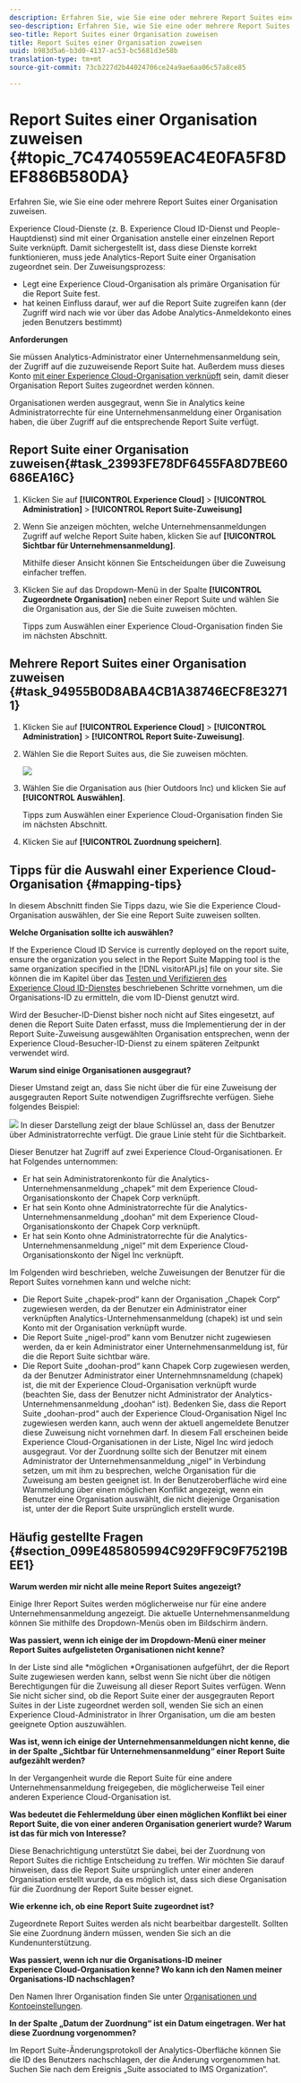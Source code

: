 ```yaml
---
description: Erfahren Sie, wie Sie eine oder mehrere Report Suites einer Organisation zuweisen.
seo-description: Erfahren Sie, wie Sie eine oder mehrere Report Suites einer Organisation zuweisen.
seo-title: Report Suites einer Organisation zuweisen
title: Report Suites einer Organisation zuweisen
uuid: b983d5a6-b3d0-4137-ac53-bc5681d3e58b
translation-type: tm+mt
source-git-commit: 73cb227d2b44024706ce24a9ae6aa06c57a8ce85

---
```



# Report Suites einer Organisation zuweisen {#topic_7C4740559EAC4E0FA5F8DEF886B580DA}

Erfahren Sie, wie Sie eine oder mehrere Report Suites einer Organisation zuweisen.

Experience Cloud-Dienste (z. B. Experience Cloud ID-Dienst und People-Hauptdienst) sind mit einer Organisation anstelle einer einzelnen Report Suite verknüpft. Damit sichergestellt ist, dass diese Dienste korrekt funktionieren, muss jede Analytics-Report Suite einer Organisation zugeordnet sein. Der Zuweisungsprozess:

* Legt eine Experience Cloud-Organisation als primäre Organisation für die Report Suite fest.
* hat keinen Einfluss darauf, wer auf die Report Suite zugreifen kann (der Zugriff wird nach wie vor über das Adobe Analytics-Anmeldekonto eines jeden Benutzers bestimmt)

**Anforderungen**

Sie müssen Analytics-Administrator einer Unternehmensanmeldung sein, der Zugriff auf die zuzuweisende Report Suite hat. Außerdem muss dieses Konto [mit einer Experience Cloud-Organisation verknüpft](../admin-getting-started/organizations.md#topic_C31CB834F109465A82ED57FF0563B3F1) sein, damit dieser Organisation Report Suites zugeordnet werden können.

Organisationen werden ausgegraut, wenn Sie in Analytics keine Administratorrechte für eine Unternehmensanmeldung einer Organisation haben, die über Zugriff auf die entsprechende Report Suite verfügt.

## Report Suite einer Organisation zuweisen{#task_23993FE78DF6455FA8D7BE60686EA16C}

1. Klicken Sie auf **[!UICONTROL Experience Cloud]** > **[!UICONTROL Administration]** > **[!UICONTROL Report Suite-Zuweisung]**

1. Wenn Sie anzeigen möchten, welche Unternehmensanmeldungen Zugriff auf welche Report Suite haben, klicken Sie auf **[!UICONTROL Sichtbar für Unternehmensanmeldung]**.

   Mithilfe dieser Ansicht können Sie Entscheidungen über die Zuweisung einfacher treffen.

1. Klicken Sie auf das Dropdown-Menü in der Spalte **[!UICONTROL Zugeordnete Organisation]** neben einer Report Suite und wählen Sie die Organisation aus, der Sie die Suite zuweisen möchten.

   Tipps zum Auswählen einer Experience Cloud-Organisation finden Sie im nächsten Abschnitt.

## Mehrere Report Suites einer Organisation zuweisen {#task_94955B0D8ABA4CB1A38746ECF8E32711}

1. Klicken Sie auf **[!UICONTROL Experience Cloud]** > **[!UICONTROL Administration]** > **[!UICONTROL Report Suite-Zuweisung]**.

1. Wählen Sie die Report Suites aus, die Sie zuweisen möchten.

   ![](assets/rs-mapping-multiple.png)

1. Wählen Sie die Organisation aus (hier Outdoors Inc) und klicken Sie auf **[!UICONTROL Auswählen]**.

   Tipps zum Auswählen einer Experience Cloud-Organisation finden Sie im nächsten Abschnitt.

1. Klicken Sie auf **[!UICONTROL Zuordnung speichern]**.

## Tipps für die Auswahl einer Experience Cloud-Organisation {#mapping-tips}

In diesem Abschnitt finden Sie Tipps dazu, wie Sie die Experience Cloud-Organisation auswählen, der Sie eine Report Suite zuweisen sollten.

**Welche Organisation sollte ich auswählen?**

If the Experience Cloud ID Service is currently deployed on the report suite, ensure the organization you select in the Report Suite Mapping tool is the same organization specified in the [!DNL visitorAPI.js] file on your site. Sie können die im Kapitel über das [Testen und Verifizieren des Experience Cloud ID-Dienstes](https://docs.adobe.com/content/help/en/id-service/using/implementation-guides/test-verify.html) beschriebenen Schritte vornehmen, um die Organisations-ID zu ermitteln, die vom ID-Dienst genutzt wird.

Wird der Besucher-ID-Dienst bisher noch nicht auf Sites eingesetzt, auf denen die Report Suite Daten erfasst, muss die Implementierung der in der Report Suite-Zuweisung ausgewählten Organisation entsprechen, wenn der Experience Cloud-Besucher-ID-Dienst zu einem späteren Zeitpunkt verwendet wird.

**Warum sind einige Organisationen ausgegraut?**

Dieser Umstand zeigt an, dass Sie nicht über die für eine Zuweisung der ausgegrauten Report Suite notwendigen Zugriffsrechte verfügen. Siehe folgendes Beispiel:

![](assets/rs-mapping.png) In dieser Darstellung zeigt der blaue Schlüssel an, dass der Benutzer über Administratorrechte verfügt. Die graue Linie steht für die Sichtbarkeit.

Dieser Benutzer hat Zugriff auf zwei Experience Cloud-Organisationen. Er hat Folgendes unternommen:

* Er hat sein Administratorenkonto für die Analytics-Unternehmensanmeldung „chapek“ mit dem Experience Cloud-Organisationskonto der Chapek Corp verknüpft.
* Er hat sein Konto ohne Administratorrechte für die Analytics-Unternehmensanmeldung „doohan“ mit dem Experience Cloud-Organisationskonto der Chapek Corp verknüpft.
* Er hat sein Konto ohne Administratorrechte für die Analytics-Unternehmensanmeldung „nigel“ mit dem Experience Cloud-Organisationskonto der Nigel Inc verknüpft.

Im Folgenden wird beschrieben, welche Zuweisungen der Benutzer für die Report Suites vornehmen kann und welche nicht:

* Die Report Suite „chapek-prod“ kann der Organisation „Chapek Corp“ zugewiesen werden, da der Benutzer ein Administrator einer verknüpften Analytics-Unternehmensanmeldung (chapek) ist und sein Konto mit der Organisation verknüpft wurde.
* Die Report Suite „nigel-prod“ kann vom Benutzer nicht zugewiesen werden, da er kein Administrator einer Unternehmensanmeldung ist, für die die Report Suite sichtbar wäre.
* Die Report Suite „doohan-prod“ kann Chapek Corp zugewiesen werden, da der Benutzer Administrator einer Unternehmnsnameldung (chapek) ist, die mit der Experience Cloud-Organisation verknüpft wurde (beachten Sie, dass der Benutzer nicht Administrator der Analytics-Unternehmensanmeldung „doohan“ ist). Bedenken Sie, dass die Report Suite „doohan-prod“ auch der Experience Cloud-Organisation Nigel Inc zugewiesen werden kann, auch wenn der aktuell angemeldete Benutzer diese Zuweisung nicht vornehmen darf. In diesem Fall erscheinen beide Experience Cloud-Organisationen in der Liste, Nigel Inc wird jedoch ausgegraut. Vor der Zuordnung sollte sich der Benutzer mit einem Administrator der Unternehmensanmeldung „nigel“ in Verbindung setzen, um mit ihm zu besprechen, welche Organisation für die Zuweisung am besten geeignet ist. In der Benutzeroberfläche wird eine Warnmeldung über einen möglichen Konflikt angezeigt, wenn ein Benutzer eine Organisation auswählt, die nicht diejenige Organisation ist, unter der die Report Suite ursprünglich erstellt wurde.

## Häufig gestellte Fragen {#section_099E485805994C929FF9C9F75219BEE1}

**Warum werden mir nicht alle meine Report Suites angezeigt?**

Einige Ihrer Report Suites werden möglicherweise nur für eine andere Unternehmensanmeldung angezeigt. Die aktuelle Unternehmensanmeldung können Sie mithilfe des Dropdown-Menüs oben im Bildschirm ändern.

**Was passiert, wenn ich einige der im Dropdown-Menü einer meiner Report Suites aufgelisteten Organisationen nicht kenne?**

In der Liste sind alle *möglichen *Organisationen aufgeführt, der die Report Suite zugewiesen werden kann, selbst wenn Sie nicht über die nötigen Berechtigungen für die Zuweisung all dieser Report Suites verfügen. Wenn Sie nicht sicher sind, ob die Report Suite einer der ausgegrauten Report Suites in der Liste zugeordnet werden soll, wenden Sie sich an einen Experience Cloud-Administrator in Ihrer Organisation, um die am besten geeignete Option auszuwählen.

**Was ist, wenn ich einige der Unternehmensanmeldungen nicht kenne, die in der Spalte „Sichtbar für Unternehmensanmeldung“ einer Report Suite aufgezählt werden?**

In der Vergangenheit wurde die Report Suite für eine andere Unternehmensanmeldung freigegeben, die möglicherweise Teil einer anderen Experience Cloud-Organisation ist.

**Was bedeutet die Fehlermeldung über einen möglichen Konflikt bei einer Report Suite, die von einer anderen Organisation generiert wurde? Warum ist das für mich von Interesse?**

Diese Benachrichtigung unterstützt Sie dabei, bei der Zuordnung von Report Suites die richtige Entscheidung zu treffen. Wir möchten Sie darauf hinweisen, dass die Report Suite ursprünglich unter einer anderen Organisation erstellt wurde, da es möglich ist, dass sich diese Organisation für die Zuordnung der Report Suite besser eignet.

**Wie erkenne ich, ob eine Report Suite zugeordnet ist?**

Zugeordnete Report Suites werden als nicht bearbeitbar dargestellt. Sollten Sie eine Zuordnung ändern müssen, wenden Sie sich an die Kundenunterstützung.

**Was passiert, wenn ich nur die Organisations-ID meiner Experience Cloud-Organisation kenne? Wo kann ich den Namen meiner Organisations-ID nachschlagen?**

Den Namen Ihrer Organisation finden Sie unter [Organisationen und Kontoeinstellungen](https://docs.adobe.com/content/help/en/core-services/interface/manage-users-and-products/organizations.html).

**In der Spalte „Datum der Zuordnung“ ist ein Datum eingetragen. Wer hat diese Zuordnung vorgenommen?**

Im Report Suite-Änderungsprotokoll der Analytics-Oberfläche können Sie die ID des Benutzers nachschlagen, der die Änderung vorgenommen hat. Suchen Sie nach dem Ereignis „Suite associated to IMS Organization“.
